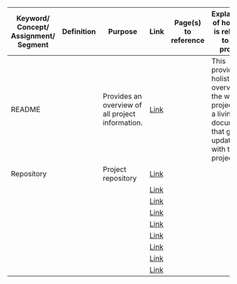 | Keyword/<br>Concept/<br>Assignment/<br>Segment | Definition | Purpose | Link | Page(s) to reference | Explanation of how this is relevant to the project |
| ----------------------------------------------- | ---------- | ------- | ---- | -------------------- | -------------------------------------------------- |
| README | | Provides an overview of all project information. | [Link](./README.md) | | This provides a holistic overview of the whole project. It is a living document that gets updated with the project. |
| Repository |  | Project repository  | [Link](https://github.com/terckert/cse321-project-3) |  |  |
|  |  |  | [Link]() |  |  |
|  |  |  | [Link]() |  |  |
|  |  |  | [Link]() |  |  |
|  |  |  | [Link]() |  |  |
|  |  |  | [Link]() |  |  |
|  |  |  | [Link]() |  |  |
|  |  |  | [Link]() |  |  |
|  |  |  | [Link]() |  |  |


